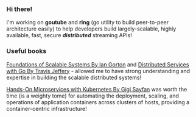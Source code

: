 ### Hi there!

I'm working on **goutube** and **ring** (go utility to build peer-to-peer architecture easily) to help developers build largely-scalable, highly available, fast, secure ***distributed*** streaming APIs!

### Useful books
[Foundations of Scalable Systems By Ian Gorton](https://learning.oreilly.com/library/view/foundations-of-scalable/9781098106058/) and [Distributed Services with Go By Travis Jeffery](https://learning.oreilly.com/library/view/distributed-services-with/9781680508376/) - allowed me to have strong understanding and expertise in building the scalable distributed systems!

[Hands-On Microservices with Kubernetes By Gigi Sayfan](https://learning.oreilly.com/library/view/hands-on-microservices-with/9781789805468/) was worth the time (is a weighty tome) for automating the deployment, scaling, and operations of application containers across clusters of hosts, providing a container-centric infrastructure!

